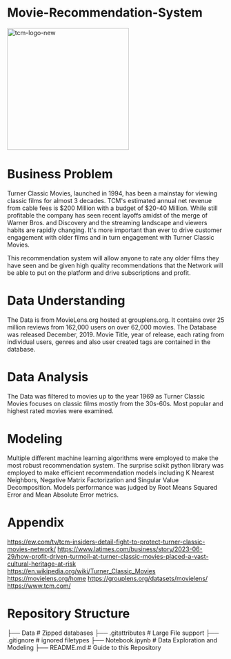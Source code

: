 # Movie-Recommendation-System
<img width="282" alt="tcm-logo-new" src="https://github.com/WSmolen/Movie-Recommendation-System/assets/62915659/86149826-c155-4e04-9f27-d922cffe4a53">

# Business Problem
Turner Classic Movies, launched in 1994, has been a mainstay for viewing classic films for almost 3 decades. TCM's estimated annual net revenue from cable fees is $200 Million with a budget of $20-40 Million. While still profitable the company has seen recent layoffs amidst of the merge of Warner Bros. and Discovery and the streaming landscape and viewers habits are rapidly changing. It's more important than ever to drive customer engagement with older films and in turn engagement with Turner Classic Movies. 

This recommendation system will allow anyone to rate any older films they have seen and be given high quality recommendations that the Network will be able to put on the platform and drive subscriptions and profit.
# Data Understanding
The Data is from MovieLens.org hosted at grouplens.org. It contains over 25 million reviews from 162,000 users on over 62,000 movies.
The Database was released December, 2019. Movie Title, year of release, each rating from individual users, genres and also user created tags are contained in the database.
# Data Analysis
The Data was filtered to movies up to the year 1969 as Turner Classic Movies focuses on classic films mostly from the 30s-60s. Most popular and highest rated movies were examined.
# Modeling
Multiple different machine learning algorithms were employed to make the most robust recommendation system. The surprise scikit python library was employed to make efficient recommendation models including K Nearest Neighbors, Negative Matrix Factorization and Singular Value Decomposition. Models performance was judged by Root Means Squared Error and Mean Absolute Error metrics.
# Appendix
https://ew.com/tv/tcm-insiders-detail-fight-to-protect-turner-classic-movies-network/
https://www.latimes.com/business/story/2023-06-29/how-profit-driven-turmoil-at-turner-classic-movies-placed-a-vast-cultural-heritage-at-risk
https://en.wikipedia.org/wiki/Turner_Classic_Movies
https://movielens.org/home
https://grouplens.org/datasets/movielens/
https://www.tcm.com/

# Repository Structure
├── Data                   # Zipped databases
├── .gitattributes         # Large File support
├── .gitignore             # ignored filetypes
├── Notebook.ipynb         # Data Exploration and Modeling
├── README.md              # Guide to this Repository

